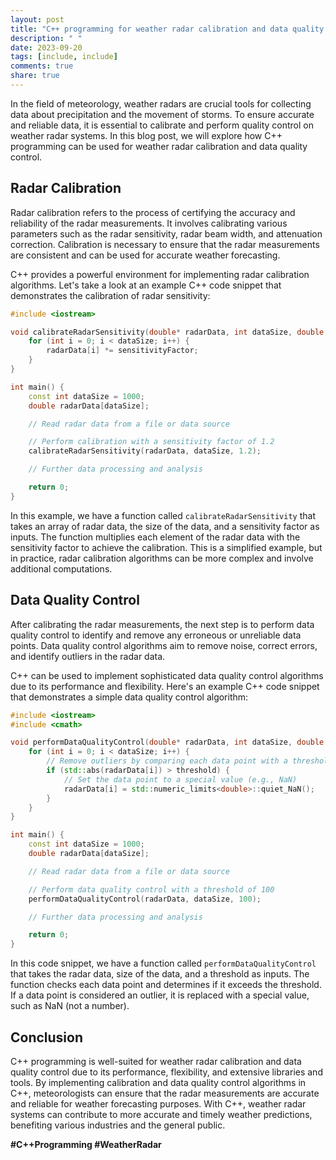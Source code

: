 ```yaml
---
layout: post
title: "C++ programming for weather radar calibration and data quality control"
description: " "
date: 2023-09-20
tags: [include, include]
comments: true
share: true
---
```


In the field of meteorology, weather radars are crucial tools for collecting data about precipitation and the movement of storms. To ensure accurate and reliable data, it is essential to calibrate and perform quality control on weather radar systems. In this blog post, we will explore how C++ programming can be used for weather radar calibration and data quality control.

## Radar Calibration

Radar calibration refers to the process of certifying the accuracy and reliability of the radar measurements. It involves calibrating various parameters such as the radar sensitivity, radar beam width, and attenuation correction. Calibration is necessary to ensure that the radar measurements are consistent and can be used for accurate weather forecasting.

C++ provides a powerful environment for implementing radar calibration algorithms. Let's take a look at an example C++ code snippet that demonstrates the calibration of radar sensitivity:

```cpp
#include <iostream>

void calibrateRadarSensitivity(double* radarData, int dataSize, double sensitivityFactor) {
    for (int i = 0; i < dataSize; i++) {
        radarData[i] *= sensitivityFactor;
    }
}

int main() {
    const int dataSize = 1000;
    double radarData[dataSize];

    // Read radar data from a file or data source

    // Perform calibration with a sensitivity factor of 1.2
    calibrateRadarSensitivity(radarData, dataSize, 1.2);

    // Further data processing and analysis

    return 0;
}
```

In this example, we have a function called `calibrateRadarSensitivity` that takes an array of radar data, the size of the data, and a sensitivity factor as inputs. The function multiplies each element of the radar data with the sensitivity factor to achieve the calibration. This is a simplified example, but in practice, radar calibration algorithms can be more complex and involve additional computations.

## Data Quality Control

After calibrating the radar measurements, the next step is to perform data quality control to identify and remove any erroneous or unreliable data points. Data quality control algorithms aim to remove noise, correct errors, and identify outliers in the radar data.

C++ can be used to implement sophisticated data quality control algorithms due to its performance and flexibility. Here's an example C++ code snippet that demonstrates a simple data quality control algorithm:

```cpp
#include <iostream>
#include <cmath>

void performDataQualityControl(double* radarData, int dataSize, double threshold) {
    for (int i = 0; i < dataSize; i++) {
        // Remove outliers by comparing each data point with a threshold
        if (std::abs(radarData[i]) > threshold) {
            // Set the data point to a special value (e.g., NaN)
            radarData[i] = std::numeric_limits<double>::quiet_NaN(); 
        }
    }
}

int main() {
    const int dataSize = 1000;
    double radarData[dataSize];

    // Read radar data from a file or data source

    // Perform data quality control with a threshold of 100
    performDataQualityControl(radarData, dataSize, 100);

    // Further data processing and analysis

    return 0;
}
```

In this code snippet, we have a function called `performDataQualityControl` that takes the radar data, size of the data, and a threshold as inputs. The function checks each data point and determines if it exceeds the threshold. If a data point is considered an outlier, it is replaced with a special value, such as NaN (not a number).

## Conclusion

C++ programming is well-suited for weather radar calibration and data quality control due to its performance, flexibility, and extensive libraries and tools. By implementing calibration and data quality control algorithms in C++, meteorologists can ensure that the radar measurements are accurate and reliable for weather forecasting purposes. With C++, weather radar systems can contribute to more accurate and timely weather predictions, benefiting various industries and the general public.

**#C++Programming #WeatherRadar**